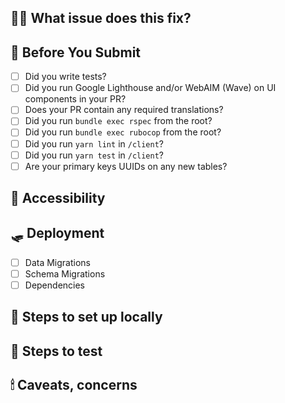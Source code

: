 ## 💅🏼 What issue does this fix?
<!-- Which Github Issue is this related to?  Summarize the work in a sentence or two.  To automatically link your PR to its issue, use keywords like "closes #714" -->
<!-- Githubs docs on linking issues: https://docs.github.com/en/issues/tracking-your-work-with-issues/linking-a-pull-request-to-an-issue#linking-a-pull-request-to-an-issue-using-a-keyword -->


## 🍂 Before You Submit
<!-- Check steps as necessary - this list is a reminder -->
* [ ] Did you write tests?
* [ ] Did you run Google Lighthouse and/or WebAIM (Wave) on UI components in your PR?
* [ ] Does your PR contain any required translations?
* [ ] Did you run `bundle exec rspec` from the root?
* [ ] Did you run `bundle exec rubocop` from the root?
* [ ] Did you run `yarn lint` in `/client`?
* [ ] Did you run `yarn test` in `/client`?
* [ ] Are your primary keys UUIDs on any new tables?

## 🏺 Accessibility
<!-- Did you find any accessibility issues in your UI components?  Did you mitigate them?  If not, link the bug tickets you filed for mitigation. -->

## 🛷 Deployment
<!-- What do we need to know to deploy this code out? -->
* [ ] Data Migrations
* [ ] Schema Migrations
* [ ] Dependencies

## 🧵 Steps to set up locally

<!--
A list of things you need to change to get the code going
* Any new environment variables
* Any build steps
* Any docker changes
* Any migrations or tasks that need to run manually
-->

## 🧳 Steps to test
<!-- Outline how to confirm the changes. Very similar to the **Steps to Reproduce** from tickets -->

## 🕯 Caveats, concerns
<!-- Anything you'd like to bring to the attention of reviewers -->
